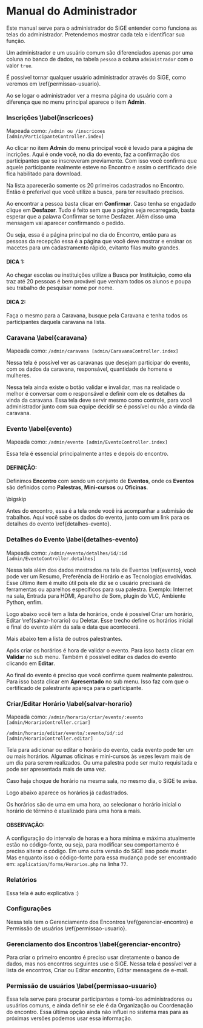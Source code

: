 # Manual do Administrador

Este manual serve para o administrador do SiGE entender como funciona as telas do administrador.
Pretendemos mostrar cada tela e identificar sua função.

Um administrador e um usuário comum são diferenciados apenas por uma coluna no banco
de dados, na tabela `pessoa` a coluna `administrador` com o valor `true`.

É possível tornar qualquer usuário administrador através do SiGE, como veremos em
\ref{permissao-usuario}.

Ao se logar o administrador ver a mesma página do usuário com a diferença que
no menu principal aparece o item **Admin**.

### Inscrições \label{inscricoes}

Mapeada como: `/admin ou /inscricoes [admin/ParticipanteController.index]`

Ao clicar no item **Admin** do menu principal você é levado para a página de
incrições. Aqui é onde você, no dia do evento, faz a confirmação dos participantes
que se inscreveram previamente. Com isso você confirma que aquele participante
realmente esteve no Encontro e assim o certificado dele fica habilitado para
download.

Na lista aparecerão somente os 20 primeiros cadastrados no Encontro. Então é preferível
que você utilize a busca, para ter resultado precisos.

Ao encontrar a pessoa basta clicar em **Confirmar**. Caso tenha se engadado clique em
**Desfazer**. Tudo é feito sem que a página seja recarregada, basta esperar que a palavra
Confirmar se torne Desfazer. Além disso uma mensagem vai aparecer confirmando o pedido.

Ou seja, essa é a página principal no dia do Encontro, então para as pessoas
da recepção essa é a página que você deve mostrar e ensinar os macetes para
um cadastramento rápido, evitanto filas muito grandes.

#### DICA 1:

Ao chegar escolas ou instituições utilize a Busca por Instituição, como ela traz
até 20 pessoas é bem provável que venham todos os alunos e poupa seu trabalho
de pesquisar nome por nome.

#### DICA 2:

Faça o mesmo para a Caravana, busque pela Caravana e tenha todos os participantes
daquela caravana na lista.

### Caravana \label{caravana}

Mapeada como: `/admin/caravana [admin/CaravanaController.index]`

Nessa tela é possível ver as caravanas que desejam participar do evento, com os dados
da caravana, responsável, quantidade de homens e mulheres.

Nessa tela ainda existe o botão validar e invalidar, mas na realidade o melhor
é conversar com o responsável e definir com ele os detalhes da vinda da
caravana. Essa tela deve servir mesmo como controle, para você administrador
junto com sua equipe decidir se é possível ou não a vinda da caravana.

### Evento \label{evento}

Mapeada como: `/admin/evento [admin/EventoController.index]`

Essa tela é essencial principalmente antes e depois do encontro.

#### DEFINIÇÃO:

Definimos **Encontro** com sendo um conjunto de **Eventos**, onde os **Eventos**
são definidos como **Palestras**, **Mini-cursos** ou **Oficinas**.

\bigskip

Antes do encontro, essa é a tela onde você irá acompanhar a submisão de trabalhos.
Aqui você sabe os dados do evento, junto com um link para os detalhes do
evento \ref{detalhes-evento}.

### Detalhes do Evento \label{detalhes-evento}

Mapeada como: `/admin/evento/detalhes/id/:id [admin/EventoController.detalhes]`

Nessa tela além dos dados mostrados na tela de Eventos \ref{evento}, você
pode ver um Resumo, Preferência de Horário e as Tecnologias envolvidas.
Esse último item é muito útil pois ele diz se o usuário precisará de ferramentas
ou aparelhos específicos para sua palestra. Exemplo: Internet na sala,
Entrada para HDMI, Aparelho de Som, plugin do VLC, Ambiente Python, enfim.

Logo abaixo você tem a lista de horários, onde é possível Criar um horário,
Editar \ref{salvar-horario} ou Deletar. Esse trecho define os horários inicial e final do evento
além da sala e data que acontecerá.

Mais abaixo tem a lista de outros palestrantes.

Após criar os horários é hora de validar o evento. Para isso basta clicar em **Validar**
no sub menu. Também é possível editar os dados do evento clicando em **Editar**.

Ao final do evento é preciso que você confirme quem realmente palestrou. Para isso basta
clicar em **Apresentado** no sub menu. Isso faz com que o certificado de palestrante
apareça para o participante.

### Criar/Editar Horário \label{salvar-horario}

Mapeada como: `/admin/horario/criar/evento/:evento [admin/HorarioController.criar]`

`/admin/horario/editar/evento/:evento/id/:id [admin/HorarioController.editar]`

Tela para adicionar ou editar o horário do evento, cada evento pode ter um ou
mais horários. Algumas oficinas e mini-cursos às vezes levam mais de um
dia para serem realizados. Ou uma palestra pode ser muito requisitada
e pode ser apresentada mais de uma vez.

Caso haja choque de horário na mesma sala, no mesmo dia, o SiGE te avisa.

Logo abaixo aparece os horários já cadastrados.

Os horários são de uma em uma hora, ao selecionar o horário inicial o horário
de término é atualizado para uma hora a mais.

#### OBSERVAÇÃO:

A configuração do intervalo de horas e a hora mínima e máxima atualmente
estão no código-fonte, ou seja, para modificar seu comportamento
é preciso alterar o código. Em uma outra versão do SiGE isso pode mudar.
Mas enquanto isso o código-fonte para essa mudança pode ser encontrado em:
`application/forms/Horarios.php` na linha `77`.

### Relatórios

Essa tela é auto explicativa :)

### Configurações

Nessa tela tem o Gerenciamento dos Encontros \ref{gerenciar-encontro}
e Permissão de usuários \ref{permissao-usuario}.

### Gerenciamento dos Encontros \label{gerenciar-encontro}

Para criar o primeiro encontro é preciso usar diretamente o banco de dados,
mas nos encontros seguintes use o SiGE. Nessa tela é possível ver a lista
de encontros, Criar ou Editar encontro, Editar mensagens de e-mail.

### Permissão de usuários \label{permissao-usuario}

Essa tela serve para procurar participantes e torná-los administradores ou
usuários comuns, e ainda definir se ele é da Organização ou Coordenação do
encontro. Essa última opção ainda não influei no sistema mas para
as próximas versões podemos usar essa informação.